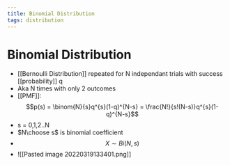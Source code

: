 ```yaml
---
title: Binomial Distribution
tags: distribution
---
```


# Binomial Distribution
- [[Bernoulli Distribution]] repeated for N independant trials with success [[probability]] q
- Aka N times with only 2 outcomes
- [[PMF]]: $$p(s) = \binom{N}{s}q^{s}(1-q)^{N-s} = \frac{N!}{s!(N-s)}q^{s}(1-q)^{N-s}$$
- s = 0,1,2..N
- $N\choose s$ is binomial coefficient
- $$X \sim Bi(N,s)$$
- ![[Pasted image 20220319133401.png]]





